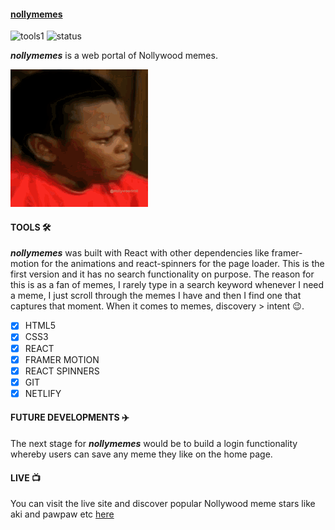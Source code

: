 #### [nollymemes](https://nollymemes.netlify.app/)
![tools1](https://img.shields.io/badge/tools-react-success) ![status](https://img.shields.io/badge/status-live-success)

***nollymemes*** is a web portal of Nollywood memes.

![aki](aki.gif)


#### TOOLS 🛠️
***nollymemes*** was built with React with other dependencies like framer-motion for the animations and react-spinners for the page loader. This is the first version and it has no search functionality on purpose. The reason for this is as a fan of memes, I rarely type in a search keyword whenever I need a meme, I just scroll through the memes I have and then I find one that captures that moment. When it comes to memes, discovery > intent 😉.

- [x] HTML5
- [x] CSS3
- [x] REACT
- [x] FRAMER MOTION
- [x] REACT SPINNERS
- [x] GIT
- [x] NETLIFY 

#### FUTURE DEVELOPMENTS ✈️
The next stage for ***nollymemes*** would be to build a login functionality whereby users can save any meme they like on the home page.

#### LIVE 📺
You can visit the live site and discover popular Nollywood meme stars like aki and pawpaw etc [here](https://nollymemes.netlify.app/)
